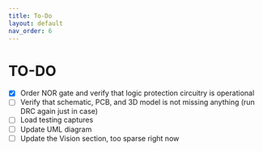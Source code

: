 ```yaml
---
title: To-Do
layout: default
nav_order: 6
---
```


# **TO-DO**


- [X] Order NOR gate and verify that logic protection circuitry is operational
- [ ] Verify that schematic, PCB, and 3D model is not missing anything (run DRC again just in case)
- [ ] Load testing captures
- [ ] Update UML diagram
- [ ] Update the Vision section, too sparse right now
